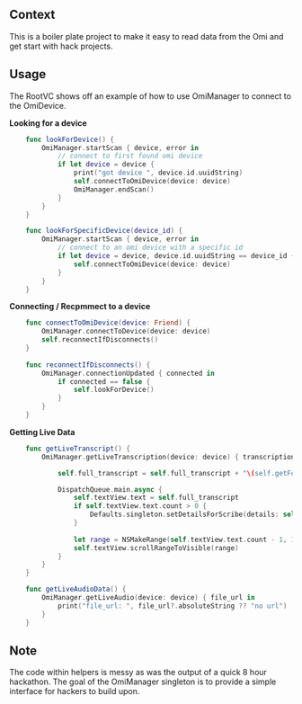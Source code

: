 ## Context
This is a boiler plate project to make it easy to read data from the Omi and get start with hack projects.

## Usage
The RootVC shows off an example of how to use OmiManager to connect to the OmiDevice.

**Looking for a device**
```swift
    func lookForDevice() {
        OmiManager.startScan { device, error in
            // connect to first found omi device
            if let device = device {
                print("got device ", device.id.uuidString)
                self.connectToOmiDevice(device: device)
                OmiManager.endScan()
            }
        }
    }

    func lookForSpecificDevice(device_id) {
        OmiManager.startScan { device, error in
            // connect to an omi device with a specific id
            if let device = device, device.id.uuidString == device_id {
                self.connectToOmiDevice(device: device)
            }
        }
    }
```

**Connecting / Recpmmect to a device**
```swift
    func connectToOmiDevice(device: Friend) {
        OmiManager.connectToDevice(device: device)
        self.reconnectIfDisconnects()
    }
    
    func reconnectIfDisconnects() {
        OmiManager.connectionUpdated { connected in
            if connected == false {
                self.lookForDevice()
            }
        }
    }
```

**Getting Live Data**
```swift
    func getLiveTranscript() {
        OmiManager.getLiveTranscription(device: device) { transcription in

            self.full_transcript = self.full_transcript + "\(self.getFormattedTimestamp(for: Date())): " + (transcription ?? "" ) + "\n\n"

            DispatchQueue.main.async {
                self.textView.text = self.full_transcript
                if self.textView.text.count > 0 {
                    Defaults.singleton.setDetailsForScribe(details: self.full_transcript)
                }
                
                let range = NSMakeRange(self.textView.text.count - 1, 1)
                self.textView.scrollRangeToVisible(range)
            }
        }
    }

    func getLiveAudioData() {
        OmiManager.getLiveAudio(device: device) { file_url in
            print("file_url: ", file_url?.absoluteString ?? "no url")
        }
    }
```
## Note
The code within helpers is messy as was the output of a quick 8 hour hackathon. The goal of the OmiManager singleton is to provide a simple interface for hackers to build upon.